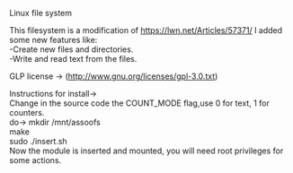 Linux file system

This filesystem is a modification of https://lwn.net/Articles/57371/ I added some new features like:                                     
  -Create new files and directories.                                                                                                     
  -Write and read text from the files.
  
GLP license -> (http://www.gnu.org/licenses/gpl-3.0.txt)

Instructions for install->                                                                                                               
Change in the source code the COUNT_MODE flag,use 0 for text, 1 for counters.                                                            
do->                                                                                                                                             mkdir /mnt/assoofs                                                                                                               
        make                                                                                                                             
        sudo ./insert.sh                                                                                                                 
Now the module is inserted and mounted, you will need root privileges for some actions.                                                  


